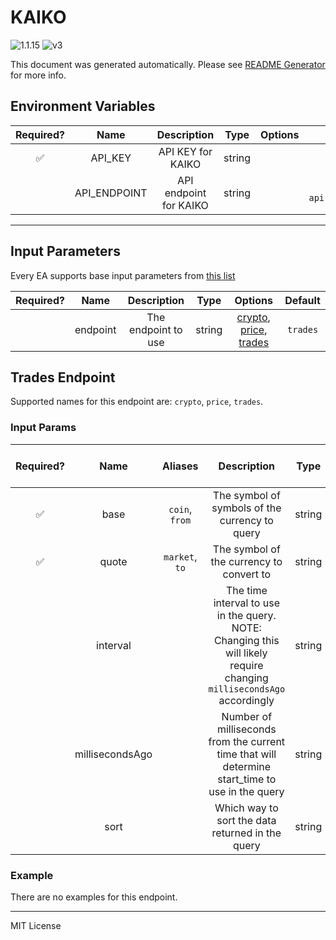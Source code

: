 # KAIKO

![1.1.15](https://img.shields.io/github/package-json/v/smartcontractkit/external-adapters-js?filename=packages/sources/kaiko-test/package.json) ![v3](https://img.shields.io/badge/framework%20version-v3-blueviolet)

This document was generated automatically. Please see [README Generator](../../scripts#readme-generator) for more info.

## Environment Variables

| Required? |     Name     |      Description       |  Type  | Options |                      Default                       |
| :-------: | :----------: | :--------------------: | :----: | :-----: | :------------------------------------------------: |
|    ✅     |   API_KEY    |   API KEY for KAIKO    | string |         |                                                    |
|           | API_ENDPOINT | API endpoint for KAIKO | string |         | `https://us.market-api.kaiko.io/v2/data/trades.v1` |

---

## Input Parameters

Every EA supports base input parameters from [this list](https://github.com/smartcontractkit/ea-framework-js/blob/main/src/config/index.ts)

| Required? |   Name   |     Description     |  Type  |                                      Options                                      | Default  |
| :-------: | :------: | :-----------------: | :----: | :-------------------------------------------------------------------------------: | :------: |
|           | endpoint | The endpoint to use | string | [crypto](#trades-endpoint), [price](#trades-endpoint), [trades](#trades-endpoint) | `trades` |

## Trades Endpoint

Supported names for this endpoint are: `crypto`, `price`, `trades`.

### Input Params

| Required? |      Name       |    Aliases     |                                                      Description                                                      |  Type  | Options |  Default   | Depends On | Not Valid With |
| :-------: | :-------------: | :------------: | :-------------------------------------------------------------------------------------------------------------------: | :----: | :-----: | :--------: | :--------: | :------------: |
|    ✅     |      base       | `coin`, `from` |                                    The symbol of symbols of the currency to query                                     | string |         |            |            |                |
|    ✅     |      quote      | `market`, `to` |                                       The symbol of the currency to convert to                                        | string |         |            |            |                |
|           |    interval     |                | The time interval to use in the query. NOTE: Changing this will likely require changing `millisecondsAgo` accordingly | string |         |    `2m`    |            |                |
|           | millisecondsAgo |                |            Number of milliseconds from the current time that will determine start_time to use in the query            | string |         | `86400000` |            |                |
|           |      sort       |                |                                   Which way to sort the data returned in the query                                    | string |         |   `desc`   |            |                |

### Example

There are no examples for this endpoint.

---

MIT License
